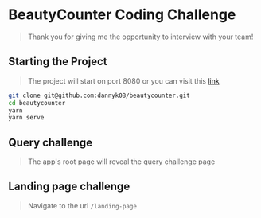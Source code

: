 BeautyCounter Coding Challenge 
=======

> Thank you for giving me the opportunity to interview with your team!

## Starting the Project
> The project will start on port 8080 or you can visit this [link](https://vue-beautycounter.firebaseapp.com/shop)

```bash
git clone git@github.com:dannyk08/beautycounter.git
cd beautycounter
yarn
yarn serve
```
## Query challenge
> The app's root page will reveal the query challenge page 

## Landing page challenge
> Navigate to the url `/landing-page`
